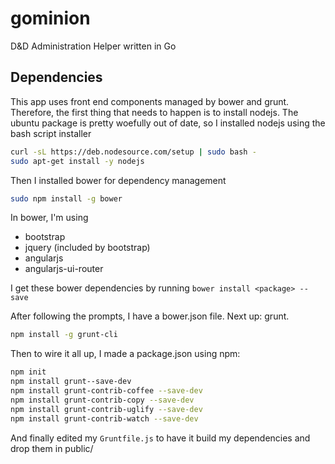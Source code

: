 gominion
========

D&amp;D Administration Helper written in Go

## Dependencies
This app uses front end components managed by bower and grunt. Therefore, the
first thing that needs to happen is to install nodejs. The ubuntu package is
pretty woefully out of date, so I installed nodejs using the bash script
installer

````bash
curl -sL https://deb.nodesource.com/setup | sudo bash -
sudo apt-get install -y nodejs
````

Then I installed bower for dependency management

````bash
sudo npm install -g bower
````

In bower, I'm using
* bootstrap
* jquery (included by bootstrap)
* angularjs
* angularjs-ui-router

I get these bower dependencies by running `bower install <package> --save`

After following the prompts, I have a bower.json file. Next up: grunt.

````bash
npm install -g grunt-cli
````

Then to wire it all up, I made a package.json using npm:

````bash
npm init
npm install grunt--save-dev
npm install grunt-contrib-coffee --save-dev
npm install grunt-contrib-copy --save-dev
npm install grunt-contrib-uglify --save-dev
npm install grunt-contrib-watch --save-dev
````

And finally edited my `Gruntfile.js` to have it build my dependencies and drop
them in public/
